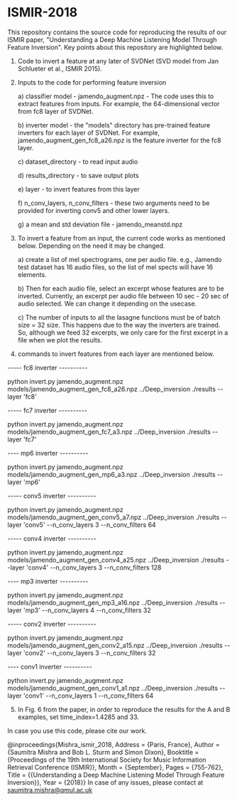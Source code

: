 # ISMIR-2018

This repository contains the source code for reproducing the results of our ISMIR paper, "Understanding a Deep Machine Listening Model Through Feature Inversion". Key points about this repository are highlighted below.

1. Code to invert a feature at any later of SVDNet (SVD model from Jan Schlueter et al., ISMIR 2015).

2. Inputs to the code for performing feature inversion

	a) classifier model - jamendo_augment.npz - The code uses this to extract features from inputs. For example, the 64-dimensional vector from fc8 layer of SVDNet.

	b) inverter model - the "models" directory has pre-trained feature inverters for each layer of SVDNet. For example, jamendo_augment_gen_fc8_a26.npz is the feature inverter for the fc8 layer.

	c) dataset_directory - to read input audio

	d) results_directory - to save output plots

	e) layer - to invert features from this layer

	f) n_conv_layers, n_conv_filters - these two arguments need to be provided for inverting conv5 and other lower layers.

	g) a mean and std deviation file - jamendo_meanstd.npz

3. To invert a feature from an input, the current code works as mentioned below. Depending on the need it may be changed.

	a) create a list of mel spectrograms, one per audio file. e.g., Jamendo test dataset has 16 audio files, so the list of mel spects will have 16 elements.

	b) Then for each audio file, select an excerpt whose features are to be inverted. Currently, an excerpt per audio file between 10 sec - 20 sec of audio selected. We can change it depending on the usecase.

	c) The number of inputs to all the lasagne functions must be of batch size = 32 size. This happens due to the way the inverters are trained. So, although we feed 32 excerpts, we only care for the first excerpt in a file when we plot the results.

4. commands to invert features from each layer are mentioned below.


----- fc8 inverter ----------

python invert.py jamendo_augment.npz models/jamendo_augment_gen_fc8_a26.npz ../Deep_inversion ./results --layer 'fc8'


----- fc7 inverter ----------

python invert.py jamendo_augment.npz models/jamendo_augment_gen_fc7_a3.npz ../Deep_inversion ./results --layer 'fc7'


---- mp6 inverter ----------

python invert.py jamendo_augment.npz models/jamendo_augment_gen_mp6_a3.npz ../Deep_inversion ./results --layer 'mp6'

----- conv5 inverter ----------

python invert.py jamendo_augment.npz models/jamendo_augment_gen_conv5_a7.npz ../Deep_inversion ./results --layer 'conv5' --n_conv_layers 3 --n_conv_filters 64


----- conv4 inverter ----------

python invert.py jamendo_augment.npz models/jamendo_augment_gen_conv4_a25.npz ../Deep_inversion ./results --layer 'conv4' --n_conv_layers 3 --n_conv_filters 128


---- mp3 inverter ----------

python invert.py jamendo_augment.npz models/jamendo_augment_gen_mp3_a16.npz ../Deep_inversion ./results --layer 'mp3' --n_conv_layers 4 --n_conv_filters 32


----- conv2 inverter ----------

python invert.py jamendo_augment.npz models/jamendo_augment_gen_conv2_a15.npz ../Deep_inversion ./results --layer 'conv2' --n_conv_layers 3 --n_conv_filters 32


---- conv1 inverter ----------

python invert.py jamendo_augment.npz models/jamendo_augment_gen_conv1_a1.npz ../Deep_inversion ./results --layer 'conv1' --n_conv_layers 1 --n_conv_filters 64

5. In Fig. 6 from the paper, in order to reproduce the results for the A and B examples, set time_index=1.4285 and 33. 

In case you use this code, please cite our work.

@inproceedings{Mishra_ismir_2018,
	Address = {Paris, France},
	Author = {Saumitra Mishra and Bob L. Sturm and Simon Dixon},
	Booktitle = {Proceedings of the 19th International Society for Music Information Retrieval Conference (ISMIR)},
	Month = {September},
	Pages = {755-762},
	Title = {{Understanding a Deep Machine Listening Model Through Feature Inversion}},
	Year = {2018}}
In case of any issues, please contact at saumitra.mishra@qmul.ac.uk
